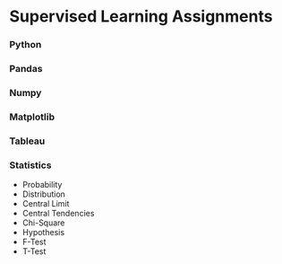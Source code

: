 # Supervised Learning Assignments

### Python
### Pandas
### Numpy
### Matplotlib
### Tableau

### Statistics
- Probability
- Distribution
- Central Limit
- Central Tendencies
- Chi-Square
- Hypothesis
- F-Test
- T-Test
